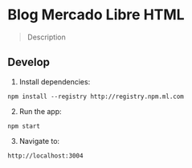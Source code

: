 # Blog Mercado Libre HTML

> Description

## Develop

1) Install dependencies:
```
npm install --registry http://registry.npm.ml.com
```

2) Run the app:

```
npm start
```

3) Navigate to:
```
http://localhost:3004
```

